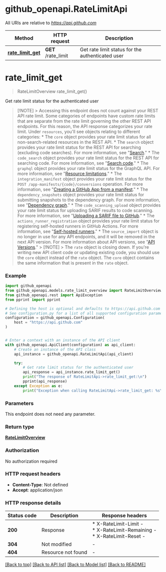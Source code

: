 # github_openapi.RateLimitApi

All URIs are relative to *https://api.github.com*

Method | HTTP request | Description
------------- | ------------- | -------------
[**rate_limit_get**](RateLimitApi.md#rate_limit_get) | **GET** /rate_limit | Get rate limit status for the authenticated user


# **rate_limit_get**
> RateLimitOverview rate_limit_get()

Get rate limit status for the authenticated user

> [!NOTE] > Accessing this endpoint does not count against your REST API rate limit.  Some categories of endpoints have custom rate limits that are separate from the rate limit governing the other REST API endpoints. For this reason, the API response categorizes your rate limit. Under `resources`, you'll see objects relating to different categories: * The `core` object provides your rate limit status for all non-search-related resources in the REST API. * The `search` object provides your rate limit status for the REST API for searching (excluding code searches). For more information, see \"[Search](https://docs.github.com/rest/search/search).\" * The `code_search` object provides your rate limit status for the REST API for searching code. For more information, see \"[Search code](https://docs.github.com/rest/search/search#search-code).\" * The `graphql` object provides your rate limit status for the GraphQL API. For more information, see \"[Resource limitations](https://docs.github.com/graphql/overview/resource-limitations#rate-limit).\" * The `integration_manifest` object provides your rate limit status for the `POST /app-manifests/{code}/conversions` operation. For more information, see \"[Creating a GitHub App from a manifest](https://docs.github.com/apps/creating-github-apps/setting-up-a-github-app/creating-a-github-app-from-a-manifest#3-you-exchange-the-temporary-code-to-retrieve-the-app-configuration).\" * The `dependency_snapshots` object provides your rate limit status for submitting snapshots to the dependency graph. For more information, see \"[Dependency graph](https://docs.github.com/rest/dependency-graph).\" * The `code_scanning_upload` object provides your rate limit status for uploading SARIF results to code scanning. For more information, see \"[Uploading a SARIF file to GitHub](https://docs.github.com/code-security/code-scanning/integrating-with-code-scanning/uploading-a-sarif-file-to-github).\" * The `actions_runner_registration` object provides your rate limit status for registering self-hosted runners in GitHub Actions. For more information, see \"[Self-hosted runners](https://docs.github.com/rest/actions/self-hosted-runners).\" * The `source_import` object is no longer in use for any API endpoints, and it will be removed in the next API version. For more information about API versions, see \"[API Versions](https://docs.github.com/rest/about-the-rest-api/api-versions).\"  > [!NOTE] > The `rate` object is closing down. If you're writing new API client code or updating existing code, you should use the `core` object instead of the `rate` object. The `core` object contains the same information that is present in the `rate` object.

### Example


```python
import github_openapi
from github_openapi.models.rate_limit_overview import RateLimitOverview
from github_openapi.rest import ApiException
from pprint import pprint

# Defining the host is optional and defaults to https://api.github.com
# See configuration.py for a list of all supported configuration parameters.
configuration = github_openapi.Configuration(
    host = "https://api.github.com"
)


# Enter a context with an instance of the API client
with github_openapi.ApiClient(configuration) as api_client:
    # Create an instance of the API class
    api_instance = github_openapi.RateLimitApi(api_client)

    try:
        # Get rate limit status for the authenticated user
        api_response = api_instance.rate_limit_get()
        print("The response of RateLimitApi->rate_limit_get:\n")
        pprint(api_response)
    except Exception as e:
        print("Exception when calling RateLimitApi->rate_limit_get: %s\n" % e)
```



### Parameters

This endpoint does not need any parameter.

### Return type

[**RateLimitOverview**](RateLimitOverview.md)

### Authorization

No authorization required

### HTTP request headers

 - **Content-Type**: Not defined
 - **Accept**: application/json

### HTTP response details

| Status code | Description | Response headers |
|-------------|-------------|------------------|
**200** | Response |  * X-RateLimit-Limit -  <br>  * X-RateLimit-Remaining -  <br>  * X-RateLimit-Reset -  <br>  |
**304** | Not modified |  -  |
**404** | Resource not found |  -  |

[[Back to top]](#) [[Back to API list]](../README.md#documentation-for-api-endpoints) [[Back to Model list]](../README.md#documentation-for-models) [[Back to README]](../README.md)

